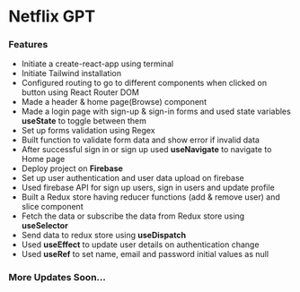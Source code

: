 <h1>Netflix GPT</h1>

<h3> Features </h3>
<ul>
<li>Initiate a create-react-app using terminal</li>
<li>Initiate Tailwind installation</li>
<li>Configured routing to go to different components when clicked on button using React Router DOM</li>
<li>Made a header & home page(Browse) component</li>
<li>Made a login page with sign-up & sign-in forms and used state variables <strong>useState</strong> to toggle between them</li>
<li>Set up forms validation using Regex</li>
<li>Built function to validate form data and show error if invalid data</li>
<li>After successful sign in or sign up used <strong>useNavigate</strong> to navigate to Home page</li>
<li>Deploy project on <strong>Firebase</strong></li>
<li>Set up user authentication and user data upload on firebase</li>
<li>Used firebase API for sign up users, sign in users and update profile </li>
<li>Built a Redux store having reducer functions (add & remove user) and slice component</li>
<li>Fetch the data or subscribe the data from Redux store using <strong>useSelector</strong> </li>
<li>Send data to redux store using <strong>useDispatch</strong></li>
<li>Used <strong>useEffect</strong> to update user details on authentication change</li>
<li>Used <strong>useRef</strong> to set name, email and password initial values as null</li>
</ul>
<h3>More Updates Soon...</h3>
